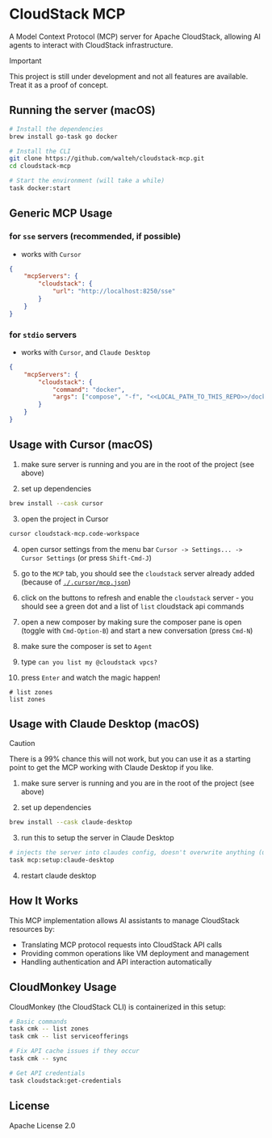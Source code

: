 # CloudStack MCP

A Model Context Protocol (MCP) server for Apache CloudStack, allowing AI agents to interact with CloudStack infrastructure.

> [!IMPORTANT]
> This project is still under development and not all features are available. Treat it as a proof of concept.

## Running the server (macOS)

```bash
# Install the dependencies
brew install go-task go docker

# Install the CLI
git clone https://github.com/walteh/cloudstack-mcp.git
cd cloudstack-mcp

# Start the environment (will take a while)
task docker:start
```

## Generic MCP Usage

### for `sse` servers (recommended, if possible)

-   works with `Cursor`

```json
{
	"mcpServers": {
		"cloudstack": {
			"url": "http://localhost:8250/sse"
		}
	}
}
```

### for `stdio` servers

-   works with `Cursor`, and `Claude Desktop`

```json
{
	"mcpServers": {
		"cloudstack": {
			"command": "docker",
			"args": ["compose", "-f", "<<LOCAL_PATH_TO_THIS_REPO>>/docker-compose.yaml", "run", "mcp-stdio-server"]
		}
	}
}
```

## Usage with Cursor (macOS)

1. make sure server is running and you are in the root of the project (see above)

2. set up dependencies

```bash
brew install --cask cursor
```

3. open the project in Cursor

```bash
cursor cloudstack-mcp.code-workspace
```

4. open cursor settings from the menu bar `Cursor -> Settings... -> Cursor Settings` (or press `Shift-Cmd-J`)

5. go to the `MCP` tab, you should see the `cloudstack` server already added (because of [`./.cursor/mcp.json`](./.cursor/mcp.json))

6. click on the buttons to refresh and enable the `cloudstack` server - you should see a green dot and a list of `list` cloudstack api commands

7. open a new composer by making sure the composer pane is open (toggle with `Cmd-Option-B`) and start a new conversation (press `Cmd-N`)

8. make sure the composer is set to `Agent`

9. type `can you list my @cloudstack vpcs?`

10. press `Enter` and watch the magic happen!

```
# list zones
list zones
```

## Usage with Claude Desktop (macOS)

> [!CAUTION]
> There is a 99% chance this will not work, but you can use it as a starting point to get the MCP working with Claude Desktop if you like.

1. make sure server is running and you are in the root of the project (see above)

2. set up dependencies

```bash
brew install --cask claude-desktop
```

3. run this to setup the server in Claude Desktop

```bash
# injects the server into claudes config, doesn't overwrite anything (unless you have another mcp called 'cloudstack')
task mcp:setup:claude-desktop
```

4. restart claude desktop

## How It Works

This MCP implementation allows AI assistants to manage CloudStack resources by:

-   Translating MCP protocol requests into CloudStack API calls
-   Providing common operations like VM deployment and management
-   Handling authentication and API interaction automatically

## CloudMonkey Usage

CloudMonkey (the CloudStack CLI) is containerized in this setup:

```bash
# Basic commands
task cmk -- list zones
task cmk -- list serviceofferings

# Fix API cache issues if they occur
task cmk -- sync

# Get API credentials
task cloudstack:get-credentials
```

## License

Apache License 2.0
